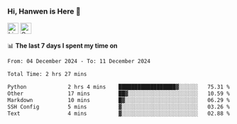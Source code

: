 ### Hi, Hanwen is Here 👋
<p>
	<a href="https://www.linkedin.com/in/liu-hanwen/"><img src="https://img.shields.io/badge/@hanwen-0A66C2?style=flat&logo=LinkedIn&logoColor=white" alt="Linkedin"  height="25px"/></a> 
	<a href="https://scholar.google.com/citations?user=HDF0su0AAAAJ"><img src="https://img.shields.io/badge/scholar-4385FE.svg?&style=plastic&logo=google-scholar&logoColor=white" alt="Google Scholar" height="25px"> </a>
</p>

📊 **The last 7 days I spent my time on** 
<!--START_SECTION:waka-->

```txt
From: 04 December 2024 - To: 11 December 2024

Total Time: 2 hrs 27 mins

Python             2 hrs 4 mins    ██████████████████▓░░░░░░   75.31 %
Other              17 mins         ██▓░░░░░░░░░░░░░░░░░░░░░░   10.59 %
Markdown           10 mins         █▓░░░░░░░░░░░░░░░░░░░░░░░   06.29 %
SSH Config         5 mins          ▓░░░░░░░░░░░░░░░░░░░░░░░░   03.26 %
Text               4 mins          ▓░░░░░░░░░░░░░░░░░░░░░░░░   02.88 %
```

<!--END_SECTION:waka-->


<!--
**david990917/david990917** is a ✨ _special_ ✨ repository because its `README.md` (this file) appears on your GitHub profile.

Here are some ideas to get you started:

- 🔭 I’m currently working on ...
- 🌱 I’m currently learning ...
- 👯 I’m looking to collaborate on ...
- 🤔 I’m looking for help with ...
- 💬 Ask me about ...
- 📫 How to reach me: ...
- 😄 Pronouns: ...
- ⚡ Fun fact: ...
-->
